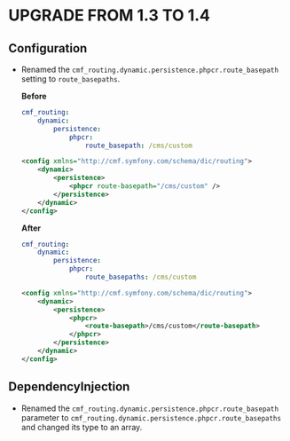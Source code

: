 UPGRADE FROM 1.3 TO 1.4
=======================

Configuration
-------------

 * Renamed the `cmf_routing.dynamic.persistence.phpcr.route_basepath` setting
   to `route_basepaths`.

   **Before**
   ```yaml
   cmf_routing:
       dynamic:
           persistence:
               phpcr:
                   route_basepath: /cms/custom
   ```

   ```xml
   <config xmlns="http://cmf.symfony.com/schema/dic/routing">
       <dynamic>
           <persistence>
               <phpcr route-basepath="/cms/custom" />
           </persistence>
       </dynamic>
   </config>
    ```

   **After**
   ```yaml
   cmf_routing:
       dynamic:
           persistence:
               phpcr:
                   route_basepaths: /cms/custom
   ```

   ```xml
   <config xmlns="http://cmf.symfony.com/schema/dic/routing">
       <dynamic>
           <persistence>
               <phpcr>
                   <route-basepath>/cms/custom</route-basepath>
               </phpcr>
           </persistence>
       </dynamic>
   </config>
    ```

DependencyInjection
-------------------

 * Renamed the `cmf_routing.dynamic.persistence.phpcr.route_basepath` parameter
   to `cmf_routing.dynamic.persistence.phpcr.route_basepaths` and changed its
   type to an array.

